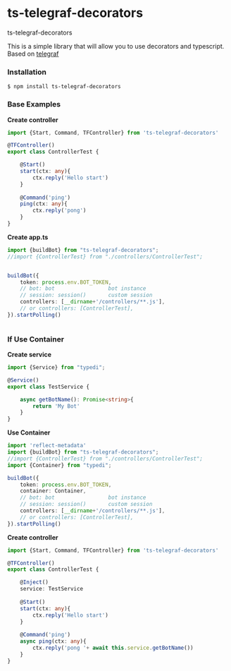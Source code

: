 # ts-telegraf-decorators
ts-telegraf-decorators

This is a simple library that will allow you to use decorators and typescript. Based on [telegraf](https://github.com/telegraf/telegraf/)

### Installation

```
$ npm install ts-telegraf-decorators 
```

### Base Examples

**Create controller**
```typescript
import {Start, Command, TFController} from 'ts-telegraf-decorators'

@TFController()
export class ControllerTest {

    @Start()
    start(ctx: any){
        ctx.reply('Hello start')
    }
    
    @Command('ping')
    ping(ctx: any){
        ctx.reply('pong')
    }
}
```

**Create app.ts**
```typescript
import {buildBot} from "ts-telegraf-decorators";
//import {ControllerTest} from "./controllers/ControllerTest";


buildBot({
    token: process.env.BOT_TOKEN,
    // bot: bot                 bot instance
    // session: session()       custom session
    controllers: [__dirname+'/controllers/**.js'],
    // or controllers: [ControllerTest],
}).startPolling()



```



### If Use Container

**Create service**
```typescript
import {Service} from "typedi";

@Service()
export class TestService {

    async getBotName(): Promise<string>{
        return 'My Bot'
    }
}
```

**Use Container**
```typescript
import 'reflect-metadata'
import {buildBot} from "ts-telegraf-decorators";
//import {ControllerTest} from "./controllers/ControllerTest";
import {Container} from "typedi";

buildBot({
    token: process.env.BOT_TOKEN,
    container: Container,
    // bot: bot                 bot instance
    // session: session()       custom session
    controllers: [__dirname+'/controllers/**.js'],
    // or controllers: [ControllerTest],
}).startPolling()

```

**Create controller**
```typescript
import {Start, Command, TFController} from 'ts-telegraf-decorators'

@TFController()
export class ControllerTest {

    @Inject()
    service: TestService
    
    @Start()
    start(ctx: any){
        ctx.reply('Hello start')
    }
    
    @Command('ping')
    async ping(ctx: any){
        ctx.reply('pong '+ await this.service.getBotName())
    }
}
